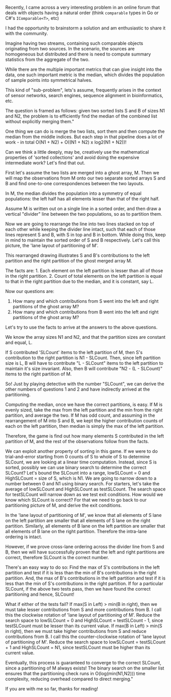 Recently, I came across a very interesting problem in an online forum that deals with objects having a natural order (think `comparable` types in Go or C#'s `IComparable<T>`, etc)

I had the opportunity to brainstorm a solution and am enthusiastic to share it with the community.

Imagine having two streams, containing such comparable objects originating from two sources. In the scenario, the sources are homogeneous but distributed and there is need to compute summary statistics from the aggregate of the two. 

While there are the multiple important metrics that can give insight into the data, one such important metric is the median, which divides the population of sample points into symmetrical halves.

This kind of "sub-problem", lets's assume, frequently arises in the context of sensor networks, search engines, sequence alignment in bioinformatics, etc.

The question is framed as follows: given two sorted lists S and B of sizes N1 and N2, the problem is to efficiently find the median of the combined list without explicitly merging them."

One thing we can do is merge the two lists, sort them and then compute the median from the middle indices. But each step in that pipeline does a lot of work - in total O(N1 + N2) + O((N1 + N2) x log2(N1 + N2))!

Can we think a little deeply, may be, creatively use the mathematical properties of 'sorted collections' and avoid doing the expensive intermediate work? Let's find that out.

First let's assume the two lists are merged into a ghost array, M. Then we will map the observations from M onto our two separate sorted arrays S and B and find one-to-one correspondences between the two layouts.

In M, the median divides the population into a symmetry of equal populations: the left half has all elements lesser than that of the right half. 

Assume M is written out on a single line in a sorted order, and then draw a vertical "divider" line between the two populations, so as to partition them.

Now we are going to rearrange the line into two lines stacked on top of each other while keeping the divider line intact, such that each of those lines represent S and B, with S in top and B in bottom. While doing this, keep in mind to maintain the sorted order of S and B respectively. Let's call this picture, the 'lane layout of partitioning of M'.

This rearranged drawing illustrates S and B's contributions to the left partition and the right partition of the ghost merged array M.

The facts are:
    1. Each element on the left partition is lesser than all of those in the right partition.
    2. Count of total elements on the left partition is equal to that in the right partition due to the median, and it is constant, say L.

Now our questions are:
1. How many and which contributions from S went into the left and right partitions of the ghost array M?
2. How many and which contributions from B went into the left and right partitions of the ghost array M?

Let's try to use the facts to arrive at the answers to the above questions.

We know the array sizes N1 and N2, and that the partition sizes are constant and equal, L.

If S contributed 'SLCount' items to the left partition of M, then S's contribution to the right partition is N1 - SLCount.
Then, since left partition size is L, B will have to contribute "L - SLCount" items to the left partition to maintain it's size invariant. Also, then B will contribute "N2 - (L - SLCount)" items to the right partition of M.

So! Just by playing detective with the number "SLCount", we can derive the other numbers of questions 1 and 2 and have indirectly arrived at the partitioning.

Computing the median, once we have the correct partitions, is easy. If M is evenly sized, take the max from the left partition and the min from the right partition, and average the two. If M has odd count, and assuming in the rearrangement of M into S and B, we kept the higher contribution counts of each on the left partition, then median is simply the max of the left partition.

Therefore, the game is find out how many elements S contributed in the left partition of M, and the rest of the observations follow from the facts.

We can exploit another property of sorting in this game. If we were to do trial-and-error starting from 0 counts of S to whole of S to determine SLCount, we are looking at a linear time computation.
Instead, since S is sorted, possibly we can use binary search to determine the correct SLCount?
Let's bound the SLCount into a range, lowSLCount = 0 and HighSLCount = size of S, which is N1. We are going to narrow down to a number between 0 and N1 using binary search.
For starters, let's take the average of lowSLCount and HighSLCount as testSLCount. The search space for testSLCount will narrow down as we test exit conditions.
How would we know which SLCount is correct? For that we need to go back to our partitioning picture of M, and derive the exit conditions.

In the 'lane layout of partitioning of M', we know that all elements of S lane on the left partition are smaller that all elements of S lane on the right partition. Similarly, all elements of B lane on the left partition are smaller that all elements of B lane on the right partition.
Therefore the intra-lane ordering is intact.

However, if we prove cross-lane ordering across the divider line from S and B, then we will have successfully proven that the left and right partitions are correct, therefore SLCount is the correct number.

There's an easy way to do so:
Find the max of S's contributions in the left partition and test if it is less than the min of B's contributions in the right partition.
And, the max of B's contributions in the left partition and test if it is less than the min of S's contributions in the right partition.
If for a particular SLCount, if the above two tests pass, then we have found the correct partitioning and hence, SLCount!

What if either of the tests fail? 
If max(S in Left) > min(B in right), then we must take lesser contributions from S and more contributions from B. I call this the clockwise rotation of 'lane layout of partitioning of M'. Reduce the search space to lowSLCount = 0 and HighSLCount = testSLCount - 1, since testSLCount must be lesser than its current value.
If max(B in Left) > min(S in right), then we must take higher contributions from S and reduce contributions from B. I call this the counter-clockwise rotation of 'lane layout of partitioning of M'. Reduce the search space to lowSLCount = testSLCount + 1 and HighSLCount = N1, since testSLCount must be higher than its current value.

Eventually, this process is guaranteed to converge to the correct SLCount, since a partitioning of M always exists!
The binary search on the smaller list ensures that the partitioning check runs in O(log(min(N1,N2))) time complexity, reducing overhead compared to direct merging."

If you are with me so far, thanks for reading!